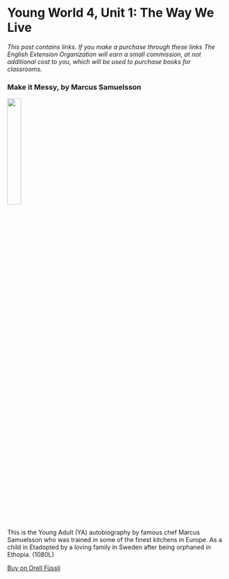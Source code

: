 # Young World 4, Unit 1: The Way We Live

*This post contains links. If you make a purchase through these links The English Extension Organization will earn a small commission, at not additional cost to you, which will be used to purchase books for classrooms.*



### Make it Messy, by Marcus Samuelsson

<img src="https://i.imgur.com/g0kZ505.png" width="25%" />

This is the Young Adult (YA) autobiography by famous chef Marcus Samuelsson who was trained in some of the finest kitchens in Europe.  As a child in Etadopted by a loving family in Sweden after being orphaned in Ethopia.  (1080L)

<a href="https://www.orellfuessli.ch/shop/home/artikeldetails/A1034596066" rel="nofollow">Buy on Orell Füssli</a>
<!--stackedit_data:
eyJoaXN0b3J5IjpbNzQ2MDgwMjg2LC00MDcwNjgxNzEsLTE2ND
k2NDc0ODQsNzg3MTI3OTM4LDE1NjQ0MzM3NDAsLTkzMTkzNDY0
OCwtMTM3MTIzOTI0Ml19
-->